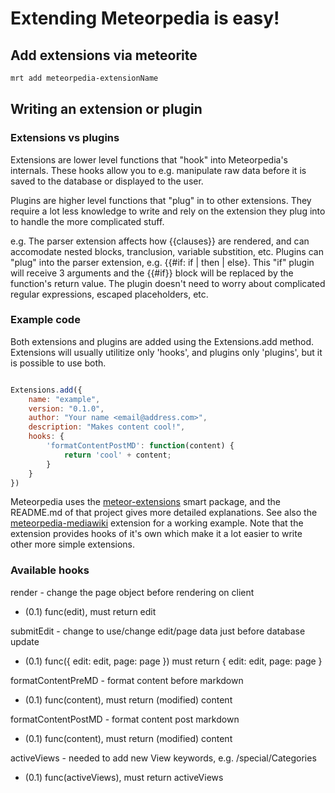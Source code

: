 # Extending Meteorpedia is easy!

## Add extensions via meteorite

```bash
mrt add meteorpedia-extensionName
```

## Writing an extension or plugin

### Extensions vs plugins

Extensions are lower level functions that "hook" into Meteorpedia's internals.  These hooks allow you to e.g. manipulate raw data before it is saved to the database or displayed to the user.

Plugins are higher level functions that "plug" in to other extensions.  They require a lot less knowledge to write and rely on the extension they plug into to handle the more complicated stuff.

e.g.  The parser extension affects how {{clauses}} are rendered, and can accomodate nested
blocks, tranclusion, variable substition, etc.  Plugins can "plug" into the parser extension, e.g. {{#if: if | then | else}.  This "if" plugin will receive 3 arguments and the {{#if}} block will be replaced by the function's return value.  The plugin doesn't need to worry about complicated regular expressions, escaped placeholders, etc.

### Example code

Both extensions and plugins are added using the Extensions.add method.  Extensions will usually utilitize only 'hooks', and plugins only 'plugins', but it is possible to use
both.

````js

Extensions.add({
    name: "example",
	version: "0.1.0",
	author: "Your name <email@address.com>",
	description: "Makes content cool!",
	hooks: {
		'formatContentPostMD': function(content) {
			return 'cool' + content;
		}
	}
})
````

Meteorpedia uses the [meteor-extensions](https://github.com/gadicohen/meteor-extensions) smart package, and the README.md of that project gives more detailed explanations.  See also the [meteorpedia-mediawiki](https://github.com/gadicohen/meteorpedia-mediawiki) extension for a working example.  Note that the extension provides hooks of it's own which make it a lot easier to write other more simple extensions.

### Available hooks

render - change the page object before rendering on client
* (0.1) func(edit), must return edit

submitEdit - change to use/change edit/page data just before database update
* (0.1) func({ edit: edit, page: page }) must return { edit: edit, page: page }

formatContentPreMD - format content before markdown
* (0.1) func(content), must return (modified) content

formatContentPostMD - format content post markdown
* (0.1) func(content), must return (modified) content

activeViews - needed to add new View keywords, e.g. /special/Categories
* (0.1) func(activeViews), must return activeViews
